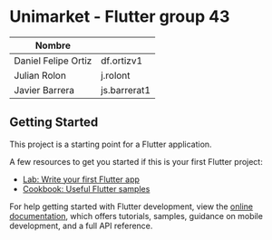 # Unimarket - Flutter group 43

| Nombre|  |
|---|---|
|Daniel Felipe Ortiz| df.ortizv1 |
| Julian Rolon | j.rolont |
| Javier Barrera | js.barrerat1 |

## Getting Started

This project is a starting point for a Flutter application.

A few resources to get you started if this is your first Flutter project:

- [Lab: Write your first Flutter app](https://docs.flutter.dev/get-started/codelab)
- [Cookbook: Useful Flutter samples](https://docs.flutter.dev/cookbook)

For help getting started with Flutter development, view the
[online documentation](https://docs.flutter.dev/), which offers tutorials,
samples, guidance on mobile development, and a full API reference.

